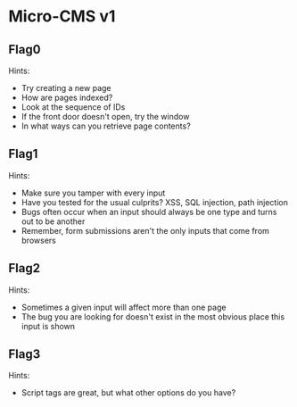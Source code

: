 # Micro-CMS v1 
## Flag0 
Hints:
- Try creating a new page
- How are pages indexed?
- Look at the sequence of IDs
- If the front door doesn't open, try the window
- In what ways can you retrieve page contents?

## Flag1 
Hints:
- Make sure you tamper with every input
- Have you tested for the usual culprits? XSS, SQL injection, path injection
- Bugs often occur when an input should always be one type and turns out to be another
- Remember, form submissions aren't the only inputs that come from browsers

## Flag2 
Hints:
- Sometimes a given input will affect more than one page
- The bug you are looking for doesn't exist in the most obvious place this input is shown

## Flag3 
Hints:
- Script tags are great, but what other options do you have?
